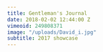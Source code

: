 ```yaml
---
title: Gentleman's Journal
date: 2018-02-02 12:44:00 Z
vimeoid: 249808371
image: "/uploads/David_i.jpg"
subtitle: 2017 showcase
---
```


